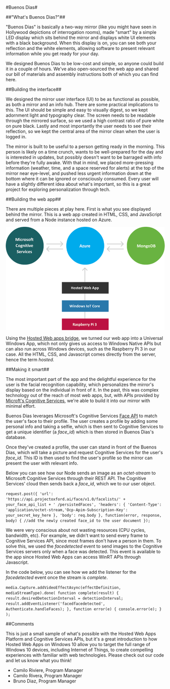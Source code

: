 #Buenos Dias#

##"What's Buenos Dias?"##

"Buenos Dias" is basically a two-way mirror (like you might have seen in Hollywood depictions of interrogation rooms), made "smart" by a simple LED display which sits behind the mirror and displays white UI elements with a black background. When this display is on, you can see both your reflection and the white elements, allowing software to present relevant information while you get ready for your day.

We designed Buenos Dias to be low-cost and simple, so anyone could build it in a couple of hours. We've also open-sourced the web app and shared our bill of materials and assembly instructions both of which you can find here.

##Building the interface##

We designed the mirror user interface (UI) to be as functional as possible, as both a mirror and an info hub. There are some practical implications to this. The UI should be simple and easy to visually digest, so we kept adornment light and typography clear. The screen needs to be readable through the mirrored surface, so we used a high contrast ratio of pure white on pure black. Lastly and most importantly the user needs to see their reflection, so we kept the central area of the mirror clean when the user is logged in.

The mirror is built to be useful to a person getting ready in the morning. This person is likely on a time crunch, wants to be well-prepared for the day and is interested in updates, but possibly doesn't want to be barraged with info before they're fully awake. With that in mind, we placed more-pressing information (weather, time, and a space reserved for alerts) at the top of the mirror near eye-level, and pushed less urgent information down at the bottom where it can be ignored or consciously consumed. Every user will have a slightly different idea about what's important, so this is a great project for exploring personalization through tech.

##Building the web app##

There are multiple pieces at play here. First is what you see displayed behind the mirror. This is a web app created in HTML, CSS, and JavaScript and served from a Node instance hosted on Azure.

![alt text](https://github.com/Criviere/HackGT16/blob/master/magic-mirror-architecture-diagram.png)

Using the [Hosted Web apps bridge](http://microsoftedge.github.io/WebAppsDocs/en-US/win10/HWA.htm), we turned our web app into a Universal Windows App, which not only gives us access to Windows Native APIs but can also run across Windows devices, such as the Raspberry Pi 3 in our case. All the HTML, CSS, and Javascript comes directly from the server, hence the term *hosted.*

##Making it smart##

The most important part of the app and the delightful experience for the user is the facial recognition capability, which personalizes the mirror's display based on the individual in front of it. In the past, this was complex technology out of the reach of most web apps, but, with APIs provided by [Microft's Cognitive Services](https://www.microsoft.com/cognitive-services/), we're able to build it into our mirror with minimal effort.

Buenos Dias leverages Microsoft's Cognitive Services [Face API](https://www.microsoft.com/cognitive-services/en-us/face-api) to match the user's face to their profile. The user creates a profile by adding some personal info and taking a selfie, which is then sent to Cognitive Services to get a unique identifier (a *face_id*) which is then stored in Buenos Dias's database.

Once they've created a profile, the user can stand in front of the Buenos Dias, which will take a picture and request Cognitive Services for the user's *face_id*. This ID is then used to find the user's profile so the mirror can present the user with relevant info.

Below you can see how our Node sends an image as an *octet-stream* to Microsoft Cognitive Services through their REST API. The Cognitive Services' cloud then sends back a *face_id*, which we to our user object.

`request.post({
'url': 'https://api.projectoxford.ai/face/v1.0/facelists/' + your_face_api_list + ' /persistedFaces',
'headers': {
'Content-Type': 'application/octet-stream,'Ocp-Apim-Subscription-Key': your_secret_key_here
},
'body': req.body
}, function(error, response, body) {
  //add the newly created face_id to the user document
});`

We were very conscious about not wasting resources (CPU cycles, bandwidth, etc). For example, we didn't want to send every frame to Cognitive Services API, since most frames don't have a person in them. To solve this, we used the *facedetected* event to send images to the Cognitive Services servers only when a face was detected. This event is available to the app since Hosted Web Apps can access WinRT APIs through Javascript.

In the code below, you can see how we add the listener for the *facedetected* event once the stream is *complete*.

`media.Capture.addVideoEffectAsync(effectDefinition, mediaStreamType).done(
  function complete(result) {
    result.desiredDetectionInterval = detectionInterval;
    result.addEventListener('facedfacedetected', Authenticate.handleFaces);
  }, function error(e) {
      console.error(e);
  }
);`

##Comments

This is just a small sample of what's possible with the Hosted Web Apps Platform and Cognitive Services APIs, but it's a great introduction to how Hosted Web Apps on Windows 10 allow you to target the full range of Windows 10 devices, including Internet of Things, to create compelling experiences with familiar with web technologies. Please check out our code and let us know what you think!

- Camilo Riviere, Program Manager
- Camilo Rivera, Program Manager
- Bruno Diaz, Program Manager
